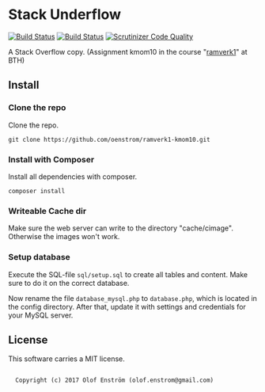 Stack Underflow
==================================

[![Build Status](https://travis-ci.org/oenstrom/ramverk1-kmom10.svg?branch=master)](https://travis-ci.org/oenstrom/ramverk1-kmom10)
[![Build Status](https://scrutinizer-ci.com/g/oenstrom/ramverk1-kmom10/badges/build.png?b=master)](https://scrutinizer-ci.com/g/oenstrom/ramverk1-kmom10/build-status/master)
[![Scrutinizer Code Quality](https://scrutinizer-ci.com/g/oenstrom/ramverk1-kmom10/badges/quality-score.png?b=master)](https://scrutinizer-ci.com/g/oenstrom/ramverk1-kmom10/?branch=master)

A Stack Overflow copy. (Assignment kmom10 in the course "[ramverk1](https://dbwebb.se/kurser/ramverk1/kmom10)" at BTH)


Install
------------------

### Clone the repo

Clone the repo.

```
git clone https://github.com/oenstrom/ramverk1-kmom10.git
```


### Install with Composer

Install all dependencies with composer.
```
composer install
```


### Writeable Cache dir

Make sure the web server can write to the directory "cache/cimage". Otherwise the images won't work.


### Setup database

Execute the SQL-file `sql/setup.sql` to create all tables and content. Make sure to do it on the correct database.

Now rename the file `database_mysql.php` to `database.php`, which is located in the config directory. After that, update it with settings and credentials for your MySQL server.



License
------------------
This software carries a MIT license.


```

  Copyright (c) 2017 Olof Enström (olof.enstrom@gmail.com)

```
